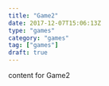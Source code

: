 ```yaml
---
title: "Game2"
date: 2017-12-07T15:06:13Z
type: "games"
category: "games"
tag: ["games"]
draft: true
---
```


content for Game2